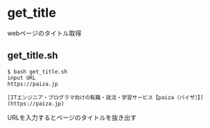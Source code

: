 # get_title
webページのタイトル取得


## get_title.sh

```
$ bash get_title.sh
input URL
https://paiza.jp

[ITエンジニア・プログラマ向けの転職・就活・学習サービス【paiza（パイザ）】](https://paiza.jp)

```

URLを入力するとページのタイトルを抜き出す
